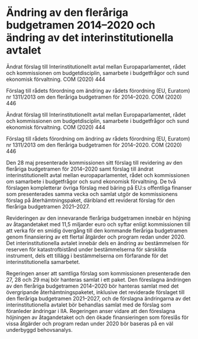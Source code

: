 # Ändring av den fleråriga budgetramen 2014–2020 och ändring av det interinstitutionella avtalet

Ändrat förslag till Interinstitutionellt avtal mellan Europaparlamentet, rådet och
kommissionen om budgetdisciplin, samarbete i budgetfrågor och sund
ekonomisk förvaltning. COM (2020) 444

Förslag till rådets förordning om ändring av rådets förordning (EU, Euratom) nr
1311/2013 om den fleråriga budgetramen för 2014–2020. COM (2020) 446

Ändrat förslag till Interinstitutionellt avtal mellan Europaparlamentet, rådet och
kommissionen om budgetdisciplin, samarbete i budgetfrågor och sund
ekonomisk förvaltning. COM (2020) 444

Förslag till rådets förordning om ändring av rådets förordning (EU, Euratom) nr
1311/2013 om den fleråriga budgetramen för 2014–2020. COM (2020) 446

Den 28 maj presenterade kommissionen sitt förslag till revidering av den fleråriga budgetramen för 2014–2020 samt förslag till ändrat
interinstitutionellt avtal mellan europaparlamentet, rådet och kommissionen om samarbete i budgetfrågor och sund ekonomisk förvaltning. De två förslagen kompletterar övriga förslag med bäring på EU:s offentliga finanser som presenterades samma vecka och samlat utgör de kommissionens förslag på återhämtningspaket, däribland ett reviderat förslag för den fleråriga budgetramen 2021–2027.

Revideringen av den innevarande fleråriga budgetramen innebär en höjning av åtagandetaket med 11,5 miljarder euro och syftar enligt kommissionen till att verka för en smidig övergång till den kommande fleråriga budgetramen genom finansiering av ett flertal åtgärder och program redan under 2020. Det interinstitutionella avtalet innebär dels en ändring av bestämmelsen för reserven för katastrofbistånd under bestämmelserna för särskilda instrument, dels ett tillägg i bestämmelserna om förfarande för det interinstitutionella samarbetet.

Regeringen anser att samtliga förslag som kommissionen presenterade den 27, 28 och 29 maj bör hanteras samlat i ett paket. Den föreslagna ändringen av den fleråriga budgetramen 2014–2020 bör hanteras samlat med det övergripande återhämtningspaketet, inklusive det reviderade förslaget till den fleråriga budgetramen 2021–2027, och de förslagna ändringarna av det interinstitutionella avtalet bör behandlas samlat med de förslag som föranleder ändringar i IIA. Regeringen anser vidare att den föreslagna höjningen av åtagandetaket och den ökade finansieringen som föreslås för vissa åtgärder och program redan under 2020 bör baseras på en väl underbyggd behovsanalys.
